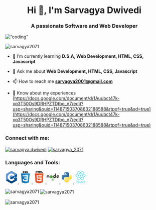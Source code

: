<h1 align="center">Hi 👋, I'm Sarvagya Dwivedi</h1>
<h3 align="center">A passionate Software and Web Developer</h3>

<img align=“right” alt=“coding” width=“400” src=“https://camo.githubusercontent.com/cae12fddd9d6982901d82580bdf321d81fb299141098ca1c2d4891870827bf17/68747470733a2f2f6d69726f2e6d656469756d2e636f6d2f6d61782f313336302f302a37513379765349765f7430696f4a2d5a2e676966”>

<p align="left"> <img src="https://komarev.com/ghpvc/?username=sarvagya2071&label=Profile%20views&color=0e75b6&style=flat" alt="sarvagya2071" /> </p>

- 🌱 I’m currently learning **D.S.A, Web Development, HTML, CSS, Javascript**

- 💬 Ask me about **Web Development, HTML, CSS, Javascript**

- 📫 How to reach me **sarvagya2001@gmail.com**

- 📄 Know about my experiences [https://docs.google.com/document/d/1Auubct47k-xq3T50Os9DRHPZTDtbo_n7/edit?usp=sharing&ouid=114871503708632188588&rtpof=true&sd=true](https://docs.google.com/document/d/1Auubct47k-xq3T50Os9DRHPZTDtbo_n7/edit?usp=sharing&ouid=114871503708632188588&rtpof=true&sd=true)

<h3 align="left">Connect with me:</h3>
<p align="left">
<a href="https://linkedin.com/in/sarvagya dwivedi" target="blank"><img align="center" src="https://raw.githubusercontent.com/rahuldkjain/github-profile-readme-generator/master/src/images/icons/Social/linked-in-alt.svg" alt="sarvagya dwivedi" height="30" width="40" /></a>
<a href="https://instagram.com/sarvagya_2071" target="blank"><img align="center" src="https://raw.githubusercontent.com/rahuldkjain/github-profile-readme-generator/master/src/images/icons/Social/instagram.svg" alt="sarvagya_2071" height="30" width="40" /></a>
</p>

<h3 align="left">Languages and Tools:</h3>
<p align="left"> <a href="https://www.w3schools.com/cpp/" target="_blank" rel="noreferrer"> <img src="https://raw.githubusercontent.com/devicons/devicon/master/icons/cplusplus/cplusplus-original.svg" alt="cplusplus" width="40" height="40"/> </a> <a href="https://www.w3schools.com/css/" target="_blank" rel="noreferrer"> <img src="https://raw.githubusercontent.com/devicons/devicon/master/icons/css3/css3-original-wordmark.svg" alt="css3" width="40" height="40"/> </a> <a href="https://www.w3.org/html/" target="_blank" rel="noreferrer"> <img src="https://raw.githubusercontent.com/devicons/devicon/master/icons/html5/html5-original-wordmark.svg" alt="html5" width="40" height="40"/> </a> <a href="https://nodejs.org" target="_blank" rel="noreferrer"> <img src="https://raw.githubusercontent.com/devicons/devicon/master/icons/nodejs/nodejs-original-wordmark.svg" alt="nodejs" width="40" height="40"/> </a> <a href="https://www.python.org" target="_blank" rel="noreferrer"> <img src="https://raw.githubusercontent.com/devicons/devicon/master/icons/python/python-original.svg" alt="python" width="40" height="40"/> </a> <a href="https://reactjs.org/" target="_blank" rel="noreferrer"> <img src="https://raw.githubusercontent.com/devicons/devicon/master/icons/react/react-original-wordmark.svg" alt="react" width="40" height="40"/> </a> </p>

<p><img align="left" src="https://github-readme-stats.vercel.app/api/top-langs?username=sarvagya2071&show_icons=true&locale=en&layout=compact" alt="sarvagya2071" /></p>

<p>&nbsp;<img align="center" src="https://github-readme-stats.vercel.app/api?username=sarvagya2071&show_icons=true&locale=en" alt="sarvagya2071" /></p>

<p><img align="center" src="https://github-readme-streak-stats.herokuapp.com/?user=sarvagya2071&" alt="sarvagya2071" /></p>
